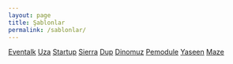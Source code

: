 ```yaml
---
layout: page
title: Şablonlar
permalink: /sablonlar/
---
```

<a href="https://bit.ly/2DRmgHb">Eventalk</a>
<a href="https://bit.ly/2V3QJYm">Uza</a>
<a href="https://bit.ly/2V32mP0">Startup</a>
<a href="https://bit.ly/2Lqg9Qb">Sierra</a>
<a href="https://bit.ly/2wrq2CB">Dup</a>
<a href="https://bit.ly/2L4y62S">Dinomuz</a>
<a href="https://bit.ly/2ZYgz3x">Pemodule</a>
<a href="https://bit.ly/2IbTNM7">Yaseen</a>
<a href="https://bit.ly/2Lr6Orp">Maze</a>
